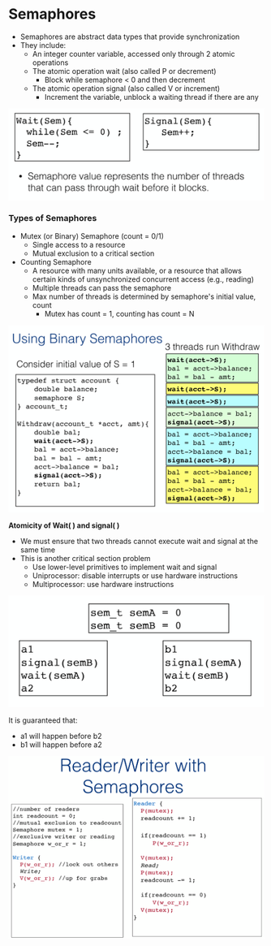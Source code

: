 # Semaphores

* Semaphores are abstract data types that provide synchronization
* They include:
  * An integer counter variable, accessed only through 2 atomic operations
  * The atomic operation wait \(also called P or decrement\)
    * Block while semaphore &lt; 0 and then decrement
  * The atomic operation signal \(also called V or increment\)
    * Increment the variable, unblock a waiting thread if there are any

![Definition: Semaphore](../../.gitbook/assets/image%20%2873%29.png)

### Types of Semaphores

* Mutex \(or Binary\) Semaphore \(count = 0/1\)
  * Single access to a resource
  * Mutual exclusion to a critical section
* Counting Semaphore
  * A resource with many units available, or a resource that allows certain kinds of unsynchronized concurrent access \(e.g., reading\)
  * Multiple threads can pass the semaphore
  * Max number of threads is determined by semaphore's initial value, count
    * Mutex has count = 1, counting has count = N

![](../../.gitbook/assets/image%20%2822%29.png)

**Atomicity of Wait\( \) and signal\( \)**

* We must ensure that two threads cannot execute wait and signal at the same time
* This is another critical section problem
  * Use lower-level primitives to implement wait and signal
  * Uniprocessor: disable interrupts or use hardware instructions
  * Multiprocessor: use hardware instructions

![A Rendezvous Problem](../../.gitbook/assets/image%20%2848%29.png)

It is guaranteed that:

* a1 will happen before b2
* b1 will happen before a2

![](../../.gitbook/assets/image%20%2851%29.png)

